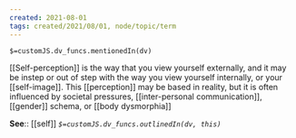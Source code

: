 ```yaml
---
created: 2021-08-01
tags: created/2021/08/01, node/topic/term
---
```

`$=customJS.dv_funcs.mentionedIn(dv)`

 [[Self-perception]] is the way that you view yourself externally, and it may be instep or out of step with the way you view yourself internally, or your [[self-image]]. This [[perception]] may be based in reality, but it is often influenced by societal pressures, [[inter-personal communication]], [[gender]] schema, or [[body dysmorphia]]

**See**:: [[self]]
*`$=customJS.dv_funcs.outlinedIn(dv, this)`*

